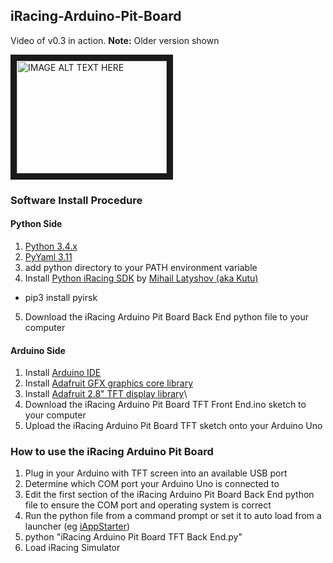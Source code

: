 ## iRacing-Arduino-Pit-Board

Video of v0.3 in action. **Note:** Older version shown

<a href="http://www.youtube.com/watch?feature=player_embedded&v=dhHBOhDyfVM
" target="_blank"><img src="http://img.youtube.com/vi/dhHBOhDyfVM/0.jpg" 
alt="IMAGE ALT TEXT HERE" width="240" height="180" border="10" /></a>




### Software Install Procedure

#### Python Side
1. [Python 3.4.x](https://www.python.org/)
2. [PyYaml 3.11](http://pyyaml.org/wiki/PyYAML)
3. add python directory to your PATH environment variable
4. Install [Python iRacing SDK](https://github.com/kutu/pyirsdk) by [Mihail Latyshov (aka Kutu)](https://github.com/kutu)
  * pip3 install pyirsk
5. Download the iRacing Arduino Pit Board Back End python file to your computer

#### Arduino Side
1. Install [Arduino IDE](https://www.arduino.cc)
2. Install [Adafruit GFX graphics core library](https://github.com/adafruit/Adafruit-GFX-Library)
3. Install [Adafruit 2.8" TFT display library](https://github.com/adafruit/TFTLCD-Library)\
4. Download the iRacing Arduino Pit Board TFT Front End.ino sketch to your computer
4. Upload the iRacing Arduino Pit Board TFT sketch onto your Arduino Uno

### How to use the iRacing Arduino Pit Board
1. Plug in your Arduino with TFT screen into an available USB port
2. Determine which COM port your Arduino Uno is connected to
3. Edit the first section of the iRacing Arduino Pit Board Back End python file to ensure the COM port and operating system is correct
4. Run the python file from a command prompt or set it to auto load from a launcher (eg [iAppStarter](http://www.fulhack.org/iappstarter/))
  1. python "iRacing Arduino Pit Board TFT Back End.py"
5. Load iRacing Simulator
